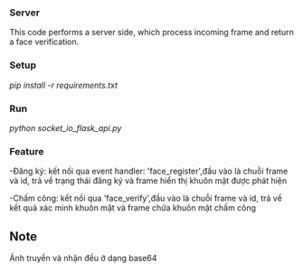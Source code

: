 ### Server

This code performs a server side, which process incoming frame and return a face verification.

### Setup

*pip install -r requirements.txt*


### Run

*python socket_io_flask_api.py*

### Feature

-Đăng ký: kết nối qua event handler: 'face_register',đầu vào là chuỗi frame và id, trả về trạng thái đăng ký và frame hiển thị khuôn mặt được phát hiện

-Chấm công: kết nối qua 'face_verify',đầu vào là chuỗi frame và id, trả về kết quả xác minh khuôn mặt và frame chứa khuôn mặt chấm công

## Note

Ảnh truyền và nhận đều ở dạng base64
